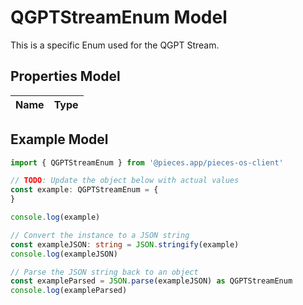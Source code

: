 
# QGPTStreamEnum Model

This is a specific Enum used for the QGPT Stream.

## Properties Model

Name | Type
------------ | -------------

## Example Model

```typescript
import { QGPTStreamEnum } from '@pieces.app/pieces-os-client'

// TODO: Update the object below with actual values
const example: QGPTStreamEnum = {
}

console.log(example)

// Convert the instance to a JSON string
const exampleJSON: string = JSON.stringify(example)
console.log(exampleJSON)

// Parse the JSON string back to an object
const exampleParsed = JSON.parse(exampleJSON) as QGPTStreamEnum
console.log(exampleParsed)
```


